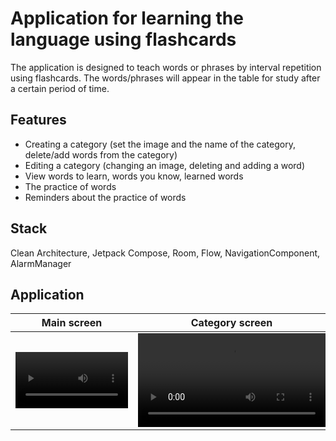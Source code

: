 # Application for learning the language using flashcards
The application is designed to teach words or phrases by interval repetition using flashcards. The words/phrases will appear in the table for study after a certain period of time.
## Features
- Creating a category (set the image and the name of the category, delete/add words from the category)
- Editing a category (changing an image, deleting and adding a word)
- View words to learn, words you know, learned words
- The practice of words
- Reminders about the practice of words
## Stack 
Clean Architecture, Jetpack Compose, Room, Flow, NavigationComponent, AlarmManager

## Application 
Main screen | Category screen | Practice screen
:-: | :-: | :-:
<video src='https://github.com/xemura/english_flashcards/assets/92382028/8bc931a5-c124-47c5-8fbf-9395dbccfa61' width=180/> | <video src='https://github.com/xemura/english_flashcards/assets/92382028/4bdf692a-c6e3-4236-ba96-a717714d443a'> | <video src='https://github.com/xemura/english_flashcards/assets/92382028/be5a205e-6c2b-4df1-ac49-1bad0da204b2' width=180/>
